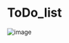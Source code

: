 # ToDo_list
![image](https://github.com/user-attachments/assets/6042533a-a79e-4212-9e88-34548d37f5df)
